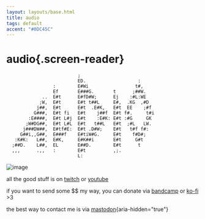 ```yaml
---
layout: layouts/base.html
title: audio
tags: default
accent: "#0DC45C"
---
```


# audio{.screen-reader}

```ascii {aria-hidden="true"}
                          ;                           
                          ED.                   :     
                 :        E#Wi                 t#,    
                 Ef       E###G.       t      ;##W.   
             ..  E#t      E#fD#W;      Ej    :#L:WE   
            ;W,  E#t      E#t t##L     E#,  .KG  ,#D  
           j##,  E#t      E#t  .E#K,   E#t  EE    ;#f 
          G###,  E#t fi   E#t    j##f  E#t f#.     t#i
        :E####,  E#t L#j  E#t    :E#K: E#t :#G     GK 
       ;W#DG##,  E#t L#L  E#t   t##L   E#t  ;#L   LW. 
      j###DW##,  E#tf#E:  E#t .D#W;    E#t   t#f f#:  
     G##i,,G##,  E###f    E#tiW#G.     E#t    f#D#;   
   :K#K:   L##,  E#K,     E#K##i       E#t     G#t    
  ;##D.    L##,  EL       E##D.        E#t      t     
  ,,,      .,,   :        E#t          ,;.            
                          L:                          
```

![image](/static/images/clueless.jpg)

all the good stuff is on [twitch](https://www.twitch.tv/heckseven) or [youtube](https://www.youtube.com/heckseven)

if you want to send some $$ my way, you can donate via [bandcamp](https://heckseven.bandcamp.com/) or [ko-fi](https://ko-fi.com/heckseven) >3

the best way to contact me is via [mastodon](https://defcon.social/@heckseven){aria-hidden="true"}
